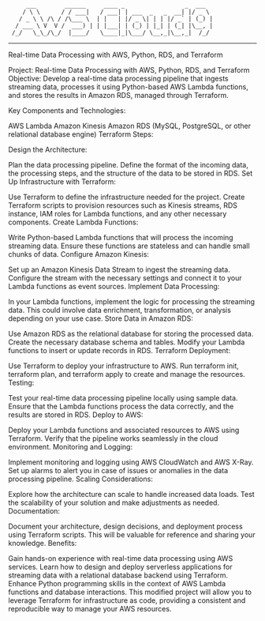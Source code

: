          ___        ______     ____ _                 _  ___  
        / \ \      / / ___|   / ___| | ___  _   _  __| |/ _ \ 
       / _ \ \ /\ / /\___ \  | |   | |/ _ \| | | |/ _` | (_) |
      / ___ \ V  V /  ___) | | |___| | (_) | |_| | (_| |\__, |
     /_/   \_\_/\_/  |____/   \____|_|\___/ \__,_|\__,_|  /_/ 
 ----------------------------------------------------------------- 

Real-time Data Processing with AWS, Python, RDS, and Terraform

Project: Real-time Data Processing with AWS, Python, RDS, and Terraform
Objective:
Develop a real-time data processing pipeline that ingests streaming data, processes it using Python-based AWS Lambda functions, and stores the results in Amazon RDS, managed through Terraform.

Key Components and Technologies:

AWS Lambda
Amazon Kinesis
Amazon RDS (MySQL, PostgreSQL, or other relational database engine)
Terraform
Steps:

Design the Architecture:

Plan the data processing pipeline. Define the format of the incoming data, the processing steps, and the structure of the data to be stored in RDS.
Set Up Infrastructure with Terraform:

Use Terraform to define the infrastructure needed for the project. Create Terraform scripts to provision resources such as Kinesis streams, RDS instance, IAM roles for Lambda functions, and any other necessary components.
Create Lambda Functions:

Write Python-based Lambda functions that will process the incoming streaming data. Ensure these functions are stateless and can handle small chunks of data.
Configure Amazon Kinesis:

Set up an Amazon Kinesis Data Stream to ingest the streaming data. Configure the stream with the necessary settings and connect it to your Lambda functions as event sources.
Implement Data Processing:

In your Lambda functions, implement the logic for processing the streaming data. This could involve data enrichment, transformation, or analysis depending on your use case.
Store Data in Amazon RDS:

Use Amazon RDS as the relational database for storing the processed data. Create the necessary database schema and tables. Modify your Lambda functions to insert or update records in RDS.
Terraform Deployment:

Use Terraform to deploy your infrastructure to AWS. Run terraform init, terraform plan, and terraform apply to create and manage the resources.
Testing:

Test your real-time data processing pipeline locally using sample data. Ensure that the Lambda functions process the data correctly, and the results are stored in RDS.
Deploy to AWS:

Deploy your Lambda functions and associated resources to AWS using Terraform. Verify that the pipeline works seamlessly in the cloud environment.
Monitoring and Logging:

Implement monitoring and logging using AWS CloudWatch and AWS X-Ray. Set up alarms to alert you in case of issues or anomalies in the data processing pipeline.
Scaling Considerations:

Explore how the architecture can scale to handle increased data loads. Test the scalability of your solution and make adjustments as needed.
Documentation:

Document your architecture, design decisions, and deployment process using Terraform scripts. This will be valuable for reference and sharing your knowledge.
Benefits:

Gain hands-on experience with real-time data processing using AWS services.
Learn how to design and deploy serverless applications for streaming data with a relational database backend using Terraform.
Enhance Python programming skills in the context of AWS Lambda functions and database interactions.
This modified project will allow you to leverage Terraform for infrastructure as code, providing a consistent and reproducible way to manage your AWS resources.